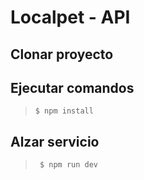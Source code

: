 # Localpet - API
## Clonar proyecto
## Ejecutar comandos
> `$ npm install`

## Alzar servicio
> ` $ npm run dev`